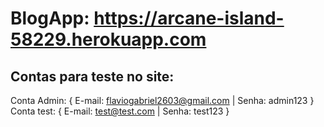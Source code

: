 # BlogApp: https://arcane-island-58229.herokuapp.com
## Contas para teste no site:
Conta Admin: { E-mail: flaviogabriel2603@gmail.com | Senha: admin123 } <br>
Conta test: { E-mail: test@test.com | Senha: test123 } 